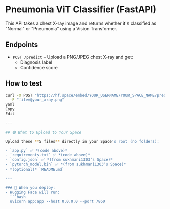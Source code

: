 # Pneumonia ViT Classifier (FastAPI)

This API takes a chest X-ray image and returns whether it's classified as "Normal" or "Pneumonia" using a Vision Transformer.

## Endpoints

- `POST /predict` – Upload a PNG/JPEG chest X-ray and get:
  - Diagnosis label
  - Confidence score

## How to test

```bash
curl -X POST "https://hf.space/embed/YOUR_USERNAME/YOUR_SPACE_NAME/predict" \
  -F "file=@your_xray.png"
yaml
Copy
Edit

---

## 🟢 What to Upload to Your Space

Upload these **5 files** directly in your Space's root (no folders):

- `app.py` ✅ *(code above)*
- `requirements.txt` ✅ *(code above)*
- `config.json` ✅ *(from sukhmani1303’s Space)*
- `pytorch_model.bin` ✅ *(from sukhmani1303’s Space)*
- *(optional)* `README.md`

---

### 🚀 When you deploy:
- Hugging Face will run:  
  ```bash
  uvicorn app:app --host 0.0.0.0 --port 7860